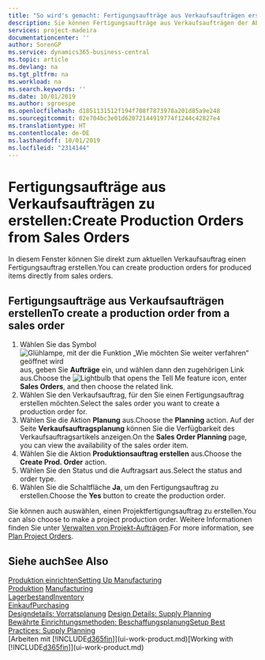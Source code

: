 ```yaml
---
title: "So wird's gemacht: Fertigungsaufträge aus Verkaufsaufträgen erstellen | Microsoft Docs"
description: Sie können Fertigungsaufträge aus Verkaufsaufträgen der Abteilung Vertrieb und Marketing erstellen.
services: project-madeira
documentationcenter: ''
author: SorenGP
ms.service: dynamics365-business-central
ms.topic: article
ms.devlang: na
ms.tgt_pltfrm: na
ms.workload: na
ms.search.keywords: ''
ms.date: 10/01/2019
ms.author: sgroespe
ms.openlocfilehash: d1851131512f194f708f7873978a201d85a9e248
ms.sourcegitcommit: 02e704bc3e01d62072144919774f1244c42827e4
ms.translationtype: HT
ms.contentlocale: de-DE
ms.lasthandoff: 10/01/2019
ms.locfileid: "2314144"
---
```

# <a name="create-production-orders-from-sales-orders"></a><span data-ttu-id="40209-103">Fertigungsaufträge aus Verkaufsaufträgen zu erstellen:</span><span class="sxs-lookup"><span data-stu-id="40209-103">Create Production Orders from Sales Orders</span></span>
<span data-ttu-id="40209-104">In diesem Fenster können Sie direkt zum aktuellen Verkaufsauftrag einen Fertigungsauftrag erstellen.</span><span class="sxs-lookup"><span data-stu-id="40209-104">You can create production orders for produced items directly from sales orders.</span></span>  

## <a name="to-create-a-production-order-from-a-sales-order"></a><span data-ttu-id="40209-105">Fertigungsaufträge aus Verkaufsaufträgen erstellen</span><span class="sxs-lookup"><span data-stu-id="40209-105">To create a production order from a sales order</span></span>  

1.  <span data-ttu-id="40209-106">Wählen Sie das Symbol ![Glühlampe, mit der die Funktion „Wie möchten Sie weiter verfahren“ geöffnet wird](media/ui-search/search_small.png "Wie möchten Sie weiter verfahren?") aus, geben Sie **Aufträge** ein, und wählen dann den zugehörigen Link aus.</span><span class="sxs-lookup"><span data-stu-id="40209-106">Choose the ![Lightbulb that opens the Tell Me feature](media/ui-search/search_small.png "Tell me what you want to do") icon, enter **Sales Orders**, and then choose the related link.</span></span>  
2.  <span data-ttu-id="40209-107">Wählen Sie den Verkaufsauftrag, für den Sie einen Fertigungsauftrag erstellen möchten.</span><span class="sxs-lookup"><span data-stu-id="40209-107">Select the sales order you want to create a production order for.</span></span>  
3.  <span data-ttu-id="40209-108">Wählen Sie die Aktion **Planung** aus.</span><span class="sxs-lookup"><span data-stu-id="40209-108">Choose the **Planning** action.</span></span> <span data-ttu-id="40209-109">Auf der Seite **Verkaufsauftragsplanung** können Sie die Verfügbarkeit des Verkaufsauftragsartikels anzeigen.</span><span class="sxs-lookup"><span data-stu-id="40209-109">On the **Sales Order Planning** page, you can view the availability of the sales order item.</span></span>  
4.  <span data-ttu-id="40209-110">Wählen Sie die Aktion **Produktionsauftrag erstellen** aus.</span><span class="sxs-lookup"><span data-stu-id="40209-110">Choose the **Create Prod. Order** action.</span></span>  
5.  <span data-ttu-id="40209-111">Wählen Sie den Status und die Auftragsart aus.</span><span class="sxs-lookup"><span data-stu-id="40209-111">Select the status and order type.</span></span>  
6.  <span data-ttu-id="40209-112">Wählen Sie die Schaltfläche **Ja**, um den Fertigungsauftrag zu erstellen.</span><span class="sxs-lookup"><span data-stu-id="40209-112">Choose the **Yes** button to create the production order.</span></span>

<span data-ttu-id="40209-113">Sie können auch auswählen, einen Projektfertigungsauftrag zu erstellen.</span><span class="sxs-lookup"><span data-stu-id="40209-113">You can also choose to make a project production order.</span></span> <span data-ttu-id="40209-114">Weitere Informationen finden Sie unter [Verwalten von Projekt-Aufträgen](production-how-to-plan-project-orders.md).</span><span class="sxs-lookup"><span data-stu-id="40209-114">For more information, see [Plan Project Orders](production-how-to-plan-project-orders.md).</span></span>   

## <a name="see-also"></a><span data-ttu-id="40209-115">Siehe auch</span><span class="sxs-lookup"><span data-stu-id="40209-115">See Also</span></span>  
[<span data-ttu-id="40209-116">Produktion einrichten</span><span class="sxs-lookup"><span data-stu-id="40209-116">Setting Up Manufacturing</span></span>](production-configure-production-processes.md)  
<span data-ttu-id="40209-117">[Produktion](production-manage-manufacturing.md)  </span><span class="sxs-lookup"><span data-stu-id="40209-117">[Manufacturing](production-manage-manufacturing.md)  </span></span>  
[<span data-ttu-id="40209-118">Lagerbestand</span><span class="sxs-lookup"><span data-stu-id="40209-118">Inventory</span></span>](inventory-manage-inventory.md)  
[<span data-ttu-id="40209-119">Einkauf</span><span class="sxs-lookup"><span data-stu-id="40209-119">Purchasing</span></span>](purchasing-manage-purchasing.md)  
<span data-ttu-id="40209-120">[Designdetails: Vorratsplanung](design-details-supply-planning.md) </span><span class="sxs-lookup"><span data-stu-id="40209-120">[Design Details: Supply Planning](design-details-supply-planning.md) </span></span>  
[<span data-ttu-id="40209-121">Bewährte Einrichtungsmethoden: Beschaffungsplanung</span><span class="sxs-lookup"><span data-stu-id="40209-121">Setup Best Practices: Supply Planning</span></span>](setup-best-practices-supply-planning.md)  
<span data-ttu-id="40209-122">[Arbeiten mit [!INCLUDE[d365fin](includes/d365fin_md.md)]](ui-work-product.md)</span><span class="sxs-lookup"><span data-stu-id="40209-122">[Working with [!INCLUDE[d365fin](includes/d365fin_md.md)]](ui-work-product.md)</span></span>
